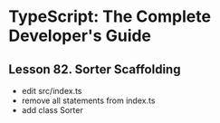# TypeScript: The Complete Developer's Guide

## Lesson 82. Sorter Scaffolding

- edit src/index.ts
- remove all statements from index.ts
- add class Sorter

